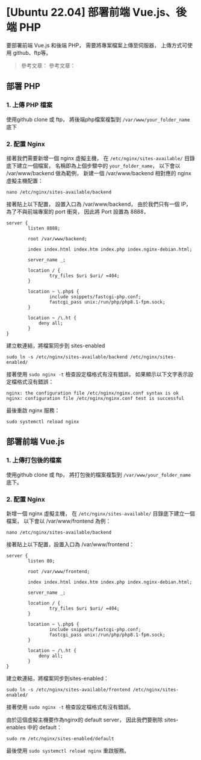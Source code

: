 # [Ubuntu 22.04] 部署前端 Vue.js、後端 PHP

要部署前端 Vue.js 和後端 PHP，
需要將專案檔案上傳至伺服器，
上傳方式可使用 github、ftp等。

>參考文章： <a data-article-id="ubuntu-install-ftp"></a>
參考文章： <a data-article-id="ubuntu-install-git"></a>


## 部署 PHP

### 1. 上傳 PHP 檔案

使用github clone 或 ftp，
將後端php檔案複製到 `/var/www/your_folder_name` 底下

### 2. 配置 Nginx

接著我們需要新增一個 nginx 虛擬主機，
在 `/etc/nginx/sites-available/` 目錄底下建立一個檔案，
名稱即為上個步驟中的 `your_folder_name`，
以下會以 /var/www/backend 做為範例，
新建一個 /var/www/backend 相對應的 nginx 虛擬主機配置：

```shell
nano /etc/nginx/sites-available/backend
```

接著貼上以下配置，
設置入口為 /var/www/backend，
由於我們只有一個 IP，
為了不與前端專案的 port 衝突，
因此將 Port 設置為 8888，
```shell
server {
        listen 8888;

        root /var/www/backend;

        index index.html index.htm index.php index.nginx-debian.html;

        server_name _;

        location / {
                try_files $uri $uri/ =404;
        }

        location ~ \.php$ {
                include snippets/fastcgi-php.conf;
                fastcgi_pass unix:/run/php/php8.1-fpm.sock;
        }

        location ~ /\.ht {
            deny all;
        }
}
```

建立軟連結，將檔案同步到 sites-enabled
```
sudo ln -s /etc/nginx/sites-available/backend /etc/nginx/sites-enabled/
```

接著使用 `sudo nginx -t` 檢查設定檔格式有沒有錯誤，
如果顯示以下文字表示設定檔格式沒有錯誤：

```shell
nginx: the configuration file /etc/nginx/nginx.conf syntax is ok
nginx: configuration file /etc/nginx/nginx.conf test is successful
```

最後重啟 nginx 服務：
```shell
sudo systemctl reload nginx
```

## 部署前端 Vue.js

### 1. 上傳打包後的檔案

使用github clone 或 ftp，
將打包後的檔案複製到 `/var/www/your_folder_name` 底下。

### 2. 配置 Nginx

新增一個 nginx 虛擬主機，
在 `/etc/nginx/sites-available/` 目錄底下建立一個檔案，
以下會以 /var/www/frontend 為例：

```shell
nano /etc/nginx/sites-available/backend
```

接著貼上以下配置，設置入口為 /var/www/frontend：
```shell
server {
        listen 80;

        root /var/www/frontend;

        index index.html index.htm index.php index.nginx-debian.html;

        server_name _;

        location / {
                try_files $uri $uri/ =404;
        }

        location ~ \.php$ {
                include snippets/fastcgi-php.conf;
                fastcgi_pass unix:/run/php/php8.1-fpm.sock;
        }

        location ~ /\.ht {
            deny all;
        }
}
```

建立軟連結，將檔案同步到sites-enabled：
```shell
sudo ln -s /etc/nginx/sites-available/frontend /etc/nginx/sites-enabled/
```

接著使用 `sudo nginx -t` 檢查設定檔格式有沒有錯誤。

由於這個虛擬主機要作為nginx的 default server，
因此我們要刪除 sites-enables 中的 default：

```shell
sudo rm /etc/nginx/sites-enabled/default
```

最後使用 `sudo systemctl reload nginx` 重啟服務。


